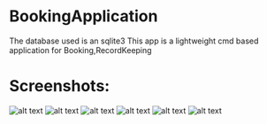 # BookingApplication
The database used is an sqlite3 
This app is a lightweight cmd based application for Booking,RecordKeeping

# Screenshots: 

![alt text](first.png)
![alt text](second.png)
![alt text](third.png)
![alt text](fourth.png)
![alt text](sixth.png)
![alt text](fifth.png)

